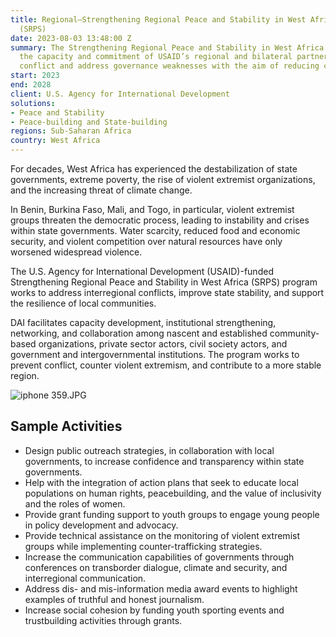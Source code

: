 ```yaml
---
title: Regional—Strengthening Regional Peace and Stability in West Africa Program
  (SRPS)
date: 2023-08-03 13:48:00 Z
summary: The Strengthening Regional Peace and Stability in West Africa program builds
  the capacity and commitment of USAID’s regional and bilateral partners to prevent
  conflict and address governance weaknesses with the aim of reducing countries’ fragility.
start: 2023
end: 2028
client: U.S. Agency for International Development
solutions:
- Peace and Stability
- Peace-building and State-building
regions: Sub-Saharan Africa
country: West Africa
---
```


For decades, West Africa has experienced the destabilization of state governments, extreme poverty, the rise of violent extremist organizations, and the increasing threat of climate change. 

In Benin, Burkina Faso, Mali, and Togo, in particular, violent extremist groups threaten the democratic process, leading to instability and crises within state governments. Water scarcity, reduced food and economic security, and violent competition over natural resources have only worsened widespread violence. 

The U.S. Agency for International Development (USAID)-funded Strengthening Regional Peace and Stability in West Africa (SRPS) program works to address interregional conflicts, improve state stability, and support the resilience of local communities. 

DAI facilitates capacity development, institutional strengthening, networking, and collaboration among nascent and established community-based organizations, private sector actors, civil society actors, and government and intergovernmental institutions. The program works to prevent conflict, counter violent extremism, and contribute to a more stable region.

![iphone 359.JPG](/uploads/iphone%20359.JPG)

## Sample Activities

* Design public outreach strategies, in collaboration with local governments, to increase confidence and transparency within state governments.
* Help with the integration of action plans that seek to educate local populations on human rights, peacebuilding, and the value of inclusivity and the roles of women.
* Provide grant funding support to youth groups to engage young people in policy development and advocacy.
* Provide technical assistance on the monitoring of violent extremist groups while implementing counter-trafficking strategies.
* Increase the communication capabilities of governments through conferences on transborder dialogue, climate and security, and interregional communication.
* Address dis- and mis-information media award events to highlight examples of truthful and honest journalism.
* Increase social cohesion by funding youth sporting events and trustbuilding activities through grants.